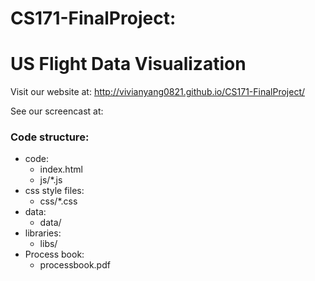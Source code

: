# CS171-FinalProject:
# US Flight Data Visualization

Visit our website at: http://vivianyang0821.github.io/CS171-FinalProject/

See our screencast at: 

### Code structure:
* code: 
    - index.html
    - js/*.js
* css style files:
    - css/*.css 
* data:
    - data/
* libraries:
    - libs/
* Process book:
    - processbook.pdf

